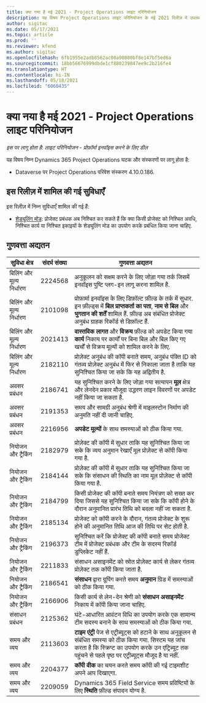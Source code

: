```yaml
---
title: क्या नया है मई 2021 - Project Operations लाइट परिनियोजन
description: यह विषय Project Operations लाइट परिनियोजन के मई 2021 रिलीज़ में उपलब्ध गुणवत्ता अपडेट के बारे में जानकारी प्रदान करता है.
author: sigitac
ms.date: 05/17/2021
ms.topic: article
ms.prod: ''
ms.reviewer: kfend
ms.author: sigitac
ms.openlocfilehash: 6fb1955e2adb8562ac00a90880bf8e147bf5ed6a
ms.sourcegitcommit: 18bb56676999dbde1cf880239847ee9c2b216fe4
ms.translationtype: HT
ms.contentlocale: hi-IN
ms.lasthandoff: 05/18/2021
ms.locfileid: "6060435"
---
```

# <a name="whats-new-may-2021---project-operations-lite-deployment"></a>क्या नया है मई 2021 - Project Operations लाइट परिनियोजन

_इस पर लागू होता है: लाइट परिनियोजन - प्रोफ़ॉर्मा इनवॉइस करने के लिए डील_

यह विषय निम्न Dynamics 365 Project Operations घटक और संस्करणों पर लागू होता है:

   - Dataverse पर Project Operations परिवेश संस्करण 4.10.0.186.

## <a name="features-included-in-this-release"></a>इस रिलीज़ में शामिल की गई सुविधाएँ

इस रिलीज़ में निम्न सुविधाएँ शामिल की गई हैं:

- [शेड्यूलिंग मोड](../../project-management/scheduling-modes.md): प्रोजेक्ट प्रबंधक अब निश्चित कर सकते हैं कि क्या किसी प्रोजेक्ट को निश्चित अवधि, निश्चित कार्य या निश्चित इकाइयों के शेड्यूलिंग मोड का उपयोग करके प्रबंधित किया जाना चाहिए.

## <a name="quality-updates"></a>गुणवत्ता अद्यतन

| **सुविधा क्षेत्र** | **संदर्भ संख्या** | **गुणवत्ता अद्यतन** |
| --- | --- | --- |
| बिलिंग और मूल्य निर्धारण | 2224568 | अनुकूलन को सक्षम करने के लिए जोड़ा गया तर्क जिसमें इनवॉइस पुष्टि प्लग-इन लागू करना शामिल है. |
| बिलिंग और मूल्य निर्धारण | 2101098 | प्रोफ़ार्मा इनवॉइस के लिए डिफ़ॉल्ट फ़ील्ड के तर्क में सुधार. इन फ़ील्ड्स में **बिल प्राप्तकर्ता का पता**, **नाम से बिल** और **भुगतान की शर्तें** शामिल हैं. फ़ील्ड अब संबंधित प्रोजेक्ट अनुबंध ग्राहक रिकॉर्ड से डिफ़ॉल्ट हैं. |
| बिलिंग और मूल्य निर्धारण | 2021413 | **वास्तविक लागत** और **विक्रय** फ़ील्ड को अपडेट किया गया **कार्य** निकाय पर कार्यों पर बिना बिल और बिल किए गए खर्चों से विक्रय मूल्यों को शामिल करने के लिए. |
| बिलिंग और मूल्य निर्धारण | 2182110 | प्रोज़ेक्ट अनुबंध की कॉपी बनाते समय, अनुबंध पंक्ति ID को गंतव्य प्रोज़ेक्ट अनुबंध में फिर से निकाला जाता है ताकि यह सुनिश्चित किया जा सके कि यह अद्वितीय है. |
| अवसर प्रबंधन | 2186741 | यह सुनिश्चित करने के लिए जोड़ा गया सत्यापन **मूल** क्षेत्र और लेनदेन प्रकार मौजूदा उद्धरण लाइन विवरणों पर अपडेट नहीं किया जा सकता है. |
| अवसर प्रबंधन | 2191353 | समय और सामग्री अनुबंध श्रेणी में माइलस्टोन निर्माण की अनुमति नहीं दी जानी चाहिए. |
| अवसर प्रबंधन | 2216956 | **अपडेट मूल्यों** के साथ समस्याओं को ठीक किया गया. |
| नियोजन और ट्रैकिंग | 2182979 | प्रोज़ेक्ट की कॉपी में सुधार ताकि यह सुनिश्चित किया जा सके कि व्यय अनुमान रेखाएँ मूल प्रोज़ेक्ट से कॉपी किया गया है. |
| नियोजन और ट्रैकिंग | 2184144 | प्रोज़ेक्ट की कॉपी में सुधार ताकि यह सुनिश्चित किया जा सके कि संसाधन की स्थिति का नाम मूल प्रोज़ेक्ट से कॉपी किया गया है. |
| नियोजन और ट्रैकिंग | 2184799 | किसी प्रोजेक्ट की कॉपी बनाते समय नियंत्रण को सख्त कर दिया जिससे यह सुनिश्चित किया जा सके कि कॉपी होने के दौरान अनुमानित प्रारंभ तिथि को बदला नहीं जा सकता है. |
| नियोजन और ट्रैकिंग | 2185134 | प्रोजेक्ट को कॉपी करने के दौरान, गंतव्य प्रोजेक्ट के शुरू होने की अनुमानित तिथि आज की तिथि पर सेट होती है. |
| नियोजन और ट्रैकिंग | 2196373 | सुनिश्चित करें कि प्रोजेक्ट की कॉपी बनाते समय प्रोजेक्ट टीम में प्रोजेक्ट प्रबंधक और टीम के सदस्य रिकॉर्ड डुप्लिकेट नहीं हैं. |
| नियोजन और ट्रैकिंग | 2211833 | संसाधन असाइनमेंट को स्रोत प्रोज़ेक्ट कार्य से लेकर गंतव्य प्रोज़ेक्ट तक कॉपी किया जाता है. |
| नियोजन और ट्रैकिंग | 2186541 | **संसाधन** द्वारा ग्रूपिंग करते समय **अनुमान** ग्रिड में समस्याओं को ठीक किया गया. |
| नियोजन और ट्रैकिंग | 2166906 | किसी कार्य से लेन-देन श्रेणी को **संसाधन असाइनमेंट** निकाय में कॉपी किया जाना चाहिए. |
| संसाधन प्रबंधन | 2125362 | घंटे-आधारित आवंटन विधि का उपयोग करके एक सामान्य टीम सदस्य बनाने के साथ समस्याओं को ठीक किया गया. |
| समय और व्यय | 2113603 | **टाइम एंट्री** पेज से एट्रीब्यूट्स को हटाने के साथ अनुकूलन से संबंधित समस्या को ठीक किया गया. सिस्टम यह जांच करता है कि स्क्रिप्ट का उपयोग करके उन एट्रिब्यूट तक पहुंचने से पहले पृष्ठ पर एट्रीब्यूट्स मौजूद है या नहीं. |
| समय और व्यय | 2204377 | **कॉपी वीक** का चयन करते समय कॉपी की गई टाइमशीट अपने आप दिखाएगा. |
| समय और व्यय | 2209059 | Dynamics 365 Field Service समय प्रविष्टियों के लिए **स्थिति** फ़ील्ड संपादन योग्य है. |
